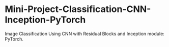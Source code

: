 # Mini-Project-Classification-CNN-Inception-PyTorch
Image Classification Using CNN with Residual Blocks and Inception module: PyTorch.
